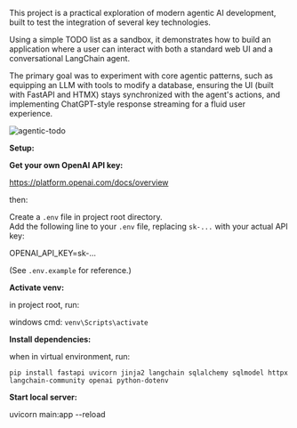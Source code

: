 This project is a practical exploration of modern agentic AI development, built to test the integration of several key technologies. 

Using a simple TODO list as a sandbox, it demonstrates how to build an application where a user can interact with both a standard web UI and a conversational LangChain agent. 

The primary goal was to experiment with core agentic patterns, such as equipping an LLM with tools to modify a database, ensuring the UI (built with FastAPI and HTMX) stays synchronized with the agent's actions, and implementing ChatGPT-style response streaming for a fluid user experience.



![agentic-todo](https://github.com/user-attachments/assets/ab4f06d2-a9d6-47db-8cd8-c339c73fd4d2)


**Setup:**

**Get your own OpenAI API key:**

https://platform.openai.com/docs/overview

then:

Create a `.env` file in project root directory.  
Add the following line to your `.env` file, replacing `sk-...` with your actual API key:

OPENAI_API_KEY=sk-...

(See `.env.example` for reference.)



**Activate venv:**

in project root, run:

windows cmd: `venv\Scripts\activate`



**Install dependencies:**

when in virtual environment, run:

`pip install fastapi uvicorn jinja2 langchain sqlalchemy sqlmodel httpx langchain-community openai python-dotenv`



**Start local server:**

uvicorn main:app --reload

